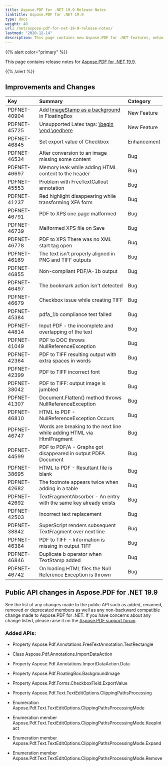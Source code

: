 ```yaml
---
title: Aspose.PDF for .NET 19.9 Release Notes
linktitle: Aspose.PDF for .NET 19.9
type: docs
weight: 40
url: /net/aspose-pdf-for-net-19-9-release-notes/
lastmod: "2020-12-14"
description: This page contains new Aspose.PDF for .NET features, enhancement, and bug fixes in 2019, version 19.9.
---
```


{{% alert color="primary" %}} 

This page contains release notes for [Aspose.PDF for .NET 19.9](https://www.nuget.org/packages/Aspose.Pdf/19.9.0).

{{% /alert %}} 

## Improvements and Changes

|**Key**|**Summary**|**Category**|
| :- | :- | :- |
|PDFNET-40904|Add [ImageStamp as a background](/pdf/net/adding-stamp-in-a-pdf-file/#addingstampinapdffile-addimagestampasbackgroundinfloatingbox) in FloatingBox|New Feature|
|PDFNET-45725|Unsupported Latex tags: [\begin \end \qedhere](/pdf/net/advanced-features/#advancedfeatures-supportforlatextags)|New Feature|
|PDFNET-46845|Set export value of Checkbox|Enhancement|
|PDFNET-46534|After conversion to an image missing some content|Bug|
|PDFNET-46697|Memory leak while adding HTML content to the header|Bug|
|PDFNET-45553|Problem with FreeTextCallout annotation|Bug|
|PDFNET-41237|Red highlight disappearing while transforming XFA form|Bug|
|PDFNET-46791|PDF to XPS one page malformed|Bug|
|PDFNET-46739|Malformed XPS file on Save|Bug|
|PDFNET-46778|PDF to XPS There was no XML start tag open|Bug|
|PDFNET-46169|The text isn't properly aligned in PNG and TIFF outputs|Bug|
|PDFNET-46855|Non-compliant PDF/A-1b output|Bug|
|PDFNET-46497|The bookmark action isn't detected|Bug|
|PDFNET-46679|Checkbox issue while creating TIFF|Bug|
|PDFNET-45384|pdfa_1b compliance test failed|Bug|
|PDFNET-44814|Input PDF - the incomplete and overlapping of the text|Bug|
|PDFNET-41049|PDF to DOC throws NullReferenceException|Bug|
|PDFNET-42364|PDF to TIFF resulting output with extra spaces in words|Bug|
|PDFNET-42399|PDF to TIFF incorrect font|Bug|
|PDFNET-38042|PDF to TIFF: output image is jumbled|Bug|
|PDFNET-41307|Document.Flatten() method throws NullReferenceException|Bug|
|PDFNET-46810|HTML to PDF - NullReferenceException Occurs|Bug|
|PDFNET-46747|Words are breaking to the next line while adding HTML via HtmlFragment|Bug|
|PDFNET-44599|PDF to PDF/A - Graphs got disappeared in output PDFA Document|Bug|
|PDFNET-38695|HTML to PDF - Resultant file is blank|Bug|
|PDFNET-42682|The footnote appears twice when adding in a table|Bug|
|PDFNET-42692|TextFragmentAbsorber - An entry with the same key already exists|Bug|
|PDFNET-42503|Incorrect text replacement|Bug|
|PDFNET-38842|SuperScript renders subsequent TextFragment over next line|Bug|
|PDFNET-46384|PDF to TIFF - Information is missing in output TIFF|Bug|
|PDFNET-46846|Duplicate b operator when TextStamp added|Bug|
|PDFNET-46742|On loading HTML files the Null Reference Exception is thrown|Bug|

## Public API changes in Aspose.PDF for .NET 19.9

See the list of any changes made to the public API such as added, renamed, removed or deprecated members as well as any non-backward compatible change made to Aspose.PDF for .NET. If you have concerns about any change listed, please raise it on the [Aspose.PDF support forum](https://forum.aspose.com/c/pdf).

### Added APIs:

- Property Aspose.Pdf.Annotations.FreeTextAnnotation.TextRectangle               

- Class Aspose.Pdf.Annotations.ImportDataAction

- Property Aspose.Pdf.Annotations.ImportDataAction.Data

- Property Aspose.Pdf.FloatingBox.BackgroundImage

- Property Aspose.Pdf.Forms.CheckboxField.ExportValue

- Property Aspose.Pdf.Text.TextEditOptions.ClippingPathsProcessing

- Enumeration Aspose.Pdf.Text.TextEditOptions.ClippingPathsProcessingMode

- Enumeration member Aspose.Pdf.Text.TextEditOptions.ClippingPathsProcessingMode.KeepIntact

- Enumeration member Aspose.Pdf.Text.TextEditOptions.ClippingPathsProcessingMode.Expand

- Enumeration member Aspose.Pdf.Text.TextEditOptions.ClippingPathsProcessingMode.Remove


